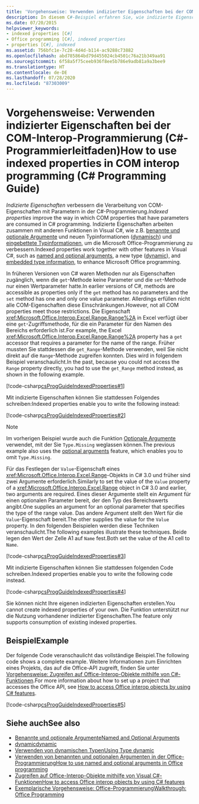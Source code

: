 ```yaml
---
title: 'Vorgehensweise: Verwenden indizierter Eigenschaften bei der COM-Interop-Programmierung (C#-Programmierleitfaden)'
description: In diesem C#-Beispiel erfahren Sie, wie indizierte Eigenschaften die Nutzung von COM-Eigenschaften mit Parametern verbessern.
ms.date: 07/20/2015
helpviewer_keywords:
- indexed properties [C#]
- Office programming [C#], indexed properties
- properties [C#], indexed
ms.assetid: 756bfc1e-7c28-4d4d-b114-ac9288c73882
ms.openlocfilehash: abd785864bd79d455024cb4501c76a21b349aa91
ms.sourcegitcommit: 6f58a5f75ceeb936f8ee5b786e9adb81a9a3bee9
ms.translationtype: HT
ms.contentlocale: de-DE
ms.lasthandoff: 07/28/2020
ms.locfileid: "87303009"
---
```

# <a name="how-to-use-indexed-properties-in-com-interop-programming-c-programming-guide"></a><span data-ttu-id="20ce9-103">Vorgehensweise: Verwenden indizierter Eigenschaften bei der COM-Interop-Programmierung (C#-Programmierleitfaden)</span><span class="sxs-lookup"><span data-stu-id="20ce9-103">How to use indexed properties in COM interop programming (C# Programming Guide)</span></span>
<span data-ttu-id="20ce9-104">*Indizierte Eigenschaften* verbessern die Verarbeitung von COM-Eigenschaften mit Parametern in der C#-Programmierung.</span><span class="sxs-lookup"><span data-stu-id="20ce9-104">*Indexed properties* improve the way in which COM properties that have parameters are consumed in C# programming.</span></span> <span data-ttu-id="20ce9-105">Indizierte Eigenschaften arbeiten zusammen mit anderen Funktionen in Visual C#, wie z.B. [benannte und optionale Argumente](../classes-and-structs/named-and-optional-arguments.md) und neuen Typinformationen ([dynamisch](../../language-reference/builtin-types/reference-types.md)) und [eingebettete Typinformationen](../../../standard/assembly/embed-types-visual-studio.md), um die Microsoft Office-Programmierung zu verbessern.</span><span class="sxs-lookup"><span data-stu-id="20ce9-105">Indexed properties work together with other features in Visual C#, such as [named and optional arguments](../classes-and-structs/named-and-optional-arguments.md), a new type ([dynamic](../../language-reference/builtin-types/reference-types.md)), and [embedded type information](../../../standard/assembly/embed-types-visual-studio.md), to enhance Microsoft Office programming.</span></span>  
  
 <span data-ttu-id="20ce9-106">In früheren Versionen von C# waren Methoden nur als Eigenschaften zugänglich, wenn die `get`-Methode keine Parameter und die `set`-Methode nur einen Wertparameter hatte.</span><span class="sxs-lookup"><span data-stu-id="20ce9-106">In earlier versions of C#, methods are accessible as properties only if the `get` method has no parameters and the `set` method has one and only one value parameter.</span></span> <span data-ttu-id="20ce9-107">Allerdings erfüllen nicht alle COM-Eigenschaften diese Einschränkungen.</span><span class="sxs-lookup"><span data-stu-id="20ce9-107">However, not all COM properties meet those restrictions.</span></span> <span data-ttu-id="20ce9-108">Die Eigenschaft <xref:Microsoft.Office.Interop.Excel.Range.Range%2A> in Excel verfügt über eine `get`-Zugriffsmethode, für die ein Parameter für den Namen des Bereichs erforderlich ist.</span><span class="sxs-lookup"><span data-stu-id="20ce9-108">For example, the Excel <xref:Microsoft.Office.Interop.Excel.Range.Range%2A> property has a `get` accessor that requires a parameter for the name of the range.</span></span> <span data-ttu-id="20ce9-109">Früher mussten Sie stattdessen die `get_Range`-Methode verwenden, weil Sie nicht direkt auf die `Range`-Methode zugreifen konnten. Dies wird in folgendem Beispiel veranschaulicht.</span><span class="sxs-lookup"><span data-stu-id="20ce9-109">In the past, because you could not access the `Range` property directly, you had to use the `get_Range` method instead, as shown in the following example.</span></span>  
  
 [!code-csharp[csProgGuideIndexedProperties#1](~/samples/snippets/csharp/VS_Snippets_VBCSharp/csprogguideindexedproperties/cs/program.cs#1)]  
  
 <span data-ttu-id="20ce9-110">Mit indizierte Eigenschaften können Sie stattdessen Folgendes schreiben:</span><span class="sxs-lookup"><span data-stu-id="20ce9-110">Indexed properties enable you to write the following instead:</span></span>  
  
 [!code-csharp[csProgGuideIndexedProperties#2](~/samples/snippets/csharp/VS_Snippets_VBCSharp/csprogguideindexedproperties/cs/program.cs#2)]  
  
> [!NOTE]
> <span data-ttu-id="20ce9-111">Im vorherigen Beispiel wurde auch die Funktion [Optionale Argumente](../classes-and-structs/named-and-optional-arguments.md) verwendet, mit der Sie `Type.Missing` weglassen können.</span><span class="sxs-lookup"><span data-stu-id="20ce9-111">The previous example also uses the [optional arguments](../classes-and-structs/named-and-optional-arguments.md) feature, which enables you to omit `Type.Missing`.</span></span>  
  
 <span data-ttu-id="20ce9-112">Für das Festlegen der `Value`-Eigenschaft eines <xref:Microsoft.Office.Interop.Excel.Range>-Objekts in C# 3.0 und früher sind zwei Argumente erforderlich.</span><span class="sxs-lookup"><span data-stu-id="20ce9-112">Similarly to set the value of the `Value` property of a <xref:Microsoft.Office.Interop.Excel.Range> object in C# 3.0 and earlier, two arguments are required.</span></span> <span data-ttu-id="20ce9-113">Eines dieser Argumente stellt ein Argument für einen optionalen Parameter bereit, der den Typ des Bereichswerts angibt.</span><span class="sxs-lookup"><span data-stu-id="20ce9-113">One supplies an argument for an optional parameter that specifies the type of the range value.</span></span> <span data-ttu-id="20ce9-114">Das andere Argument stellt den Wert für die `Value`-Eigenschaft bereit.</span><span class="sxs-lookup"><span data-stu-id="20ce9-114">The other supplies the value for the `Value` property.</span></span> <span data-ttu-id="20ce9-115">In den folgenden Beispielen werden diese Techniken veranschaulicht.</span><span class="sxs-lookup"><span data-stu-id="20ce9-115">The following examples illustrate these techniques.</span></span> <span data-ttu-id="20ce9-116">Beide legen den Wert der Zelle A1 auf `Name` fest.</span><span class="sxs-lookup"><span data-stu-id="20ce9-116">Both set the value of the A1 cell to `Name`.</span></span>
  
 [!code-csharp[csProgGuideIndexedProperties#3](~/samples/snippets/csharp/VS_Snippets_VBCSharp/csprogguideindexedproperties/cs/program.cs#3)]  
  
 <span data-ttu-id="20ce9-117">Mit indizierte Eigenschaften können Sie stattdessen folgenden Code schreiben.</span><span class="sxs-lookup"><span data-stu-id="20ce9-117">Indexed properties enable you to write the following code instead.</span></span>  
  
 [!code-csharp[csProgGuideIndexedProperties#4](~/samples/snippets/csharp/VS_Snippets_VBCSharp/csprogguideindexedproperties/cs/program.cs#4)]  
  
 <span data-ttu-id="20ce9-118">Sie können nicht Ihre eigenen indizierten Eigenschaften erstellen.</span><span class="sxs-lookup"><span data-stu-id="20ce9-118">You cannot create indexed properties of your own.</span></span> <span data-ttu-id="20ce9-119">Die Funktion unterstützt nur die Nutzung vorhandener indizierter Eigenschaften.</span><span class="sxs-lookup"><span data-stu-id="20ce9-119">The feature only supports consumption of existing indexed properties.</span></span>  
  
## <a name="example"></a><span data-ttu-id="20ce9-120">Beispiel</span><span class="sxs-lookup"><span data-stu-id="20ce9-120">Example</span></span>  
 <span data-ttu-id="20ce9-121">Der folgende Code veranschaulicht das vollständige Beispiel.</span><span class="sxs-lookup"><span data-stu-id="20ce9-121">The following code shows a complete example.</span></span> <span data-ttu-id="20ce9-122">Weitere Informationen zum Einrichten eines Projekts, das auf die Office-API zugreift, finden Sie unter [Vorgehensweise: Zugreifen auf Office-Interop-Objekte mithilfe von C#-Funktionen](./how-to-access-office-onterop-objects.md).</span><span class="sxs-lookup"><span data-stu-id="20ce9-122">For more information about how to set up a project that accesses the Office API, see [How to access Office interop objects by using C# features](./how-to-access-office-onterop-objects.md).</span></span>
  
 [!code-csharp[csProgGuideIndexedProperties#5](~/samples/snippets/csharp/VS_Snippets_VBCSharp/csprogguideindexedproperties/cs/program.cs#5)]  
  
## <a name="see-also"></a><span data-ttu-id="20ce9-123">Siehe auch</span><span class="sxs-lookup"><span data-stu-id="20ce9-123">See also</span></span>

- [<span data-ttu-id="20ce9-124">Benannte und optionale Argumente</span><span class="sxs-lookup"><span data-stu-id="20ce9-124">Named and Optional Arguments</span></span>](../classes-and-structs/named-and-optional-arguments.md)
- [<span data-ttu-id="20ce9-125">dynamic</span><span class="sxs-lookup"><span data-stu-id="20ce9-125">dynamic</span></span>](../../language-reference/builtin-types/reference-types.md)
- [<span data-ttu-id="20ce9-126">Verwenden von dynamischen Typen</span><span class="sxs-lookup"><span data-stu-id="20ce9-126">Using Type dynamic</span></span>](../types/using-type-dynamic.md)
- [<span data-ttu-id="20ce9-127">Verwenden von benannten und optionalen Argumenten in der Office-Programmierung</span><span class="sxs-lookup"><span data-stu-id="20ce9-127">How to use named and optional arguments in Office programming</span></span>](../classes-and-structs/how-to-use-named-and-optional-arguments-in-office-programming.md)
- [<span data-ttu-id="20ce9-128">Zugreifen auf Office-Interop-Objekte mithilfe von Visual C#-Funktionen</span><span class="sxs-lookup"><span data-stu-id="20ce9-128">How to access Office interop objects by using C# features</span></span>](./how-to-access-office-onterop-objects.md)
- [<span data-ttu-id="20ce9-129">Exemplarische Vorgehensweise: Office-Programmierung</span><span class="sxs-lookup"><span data-stu-id="20ce9-129">Walkthrough: Office Programming</span></span>](./walkthrough-office-programming.md)
